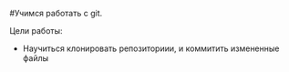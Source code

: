 #Учимся работать с git.

Цели работы:
* Научиться клонировать репозиториии, и коммитить измененные файлы

